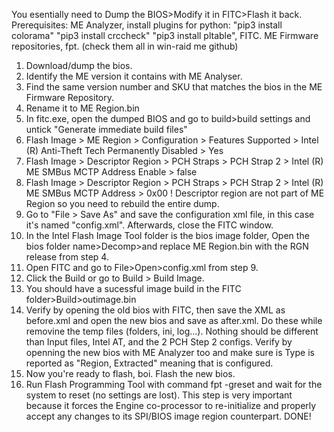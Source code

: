 You esentially need to Dump the BIOS>Modify it in FITC>Flash it back. Prerequisites: ME Analyzer, install plugins for python: "pip3 install colorama" "pip3 install crccheck" "pip3 install pltable", FITC. ME Firmware repositories, fpt. (check them all in win-raid me github)

1. Download/dump the bios.
2. Identify the ME version it contains with ME Analyser.
3. Find the same version number and SKU that matches the bios in the ME Firmware Repository.
4. Rename it to ME Region.bin
5. In fitc.exe, open the dumped BIOS and go to build>build settings and untick "Generate immediate build files"
6. Flash Image > ME Region > Configuration > Features Supported > Intel (R) Anti-Theft Tech Permanently Disabled > Yes
7. Flash Image > Descriptor Region > PCH Straps > PCH Strap 2 > Intel (R) ME SMBus MCTP Address Enable > false
8. Flash Image > Descriptor Region > PCH Straps > PCH Strap 2 > Intel (R) ME SMBus MCTP Address > 0x00
! Descriptor region are not part of ME Region so you need to rebuild the entire dump.
9. Go to "File > Save As" and save the configuration xml file, in this case it's named "config.xml". Afterwards, close the FITC window.
10. In the Intel Flash Image Tool folder is the bios image folder, Open the bios folder name>Decomp>and replace ME Region.bin with the RGN release from step 4.
11. Open FITC and go to File>Open>config.xml from step 9.
12. Click the Build or go to Build > Build Image.
13. You should have a sucessful image build in the FITC folder>Build>outimage.bin
14. Verify by opening the old bios with FITC, then save the XML as before.xml and open the new bios and save as after.xml. Do these while removine the temp files (folders, ini, log...). Nothing should be different than Input files, Intel AT, and the 2 PCH Step 2 configs.
Verify by openning the new bios with ME Analyzer too and make sure is Type is reported as "Region, Extracted" meaning that is configured. 
15. Now you're ready to flash, boi. Flash the new bios.
16. Run Flash Programming Tool with command fpt -greset and wait for the system to reset (no settings are lost). This step is very important because it forces the Engine co-processor to re-initialize and properly accept any changes to its SPI/BIOS image region counterpart. DONE!